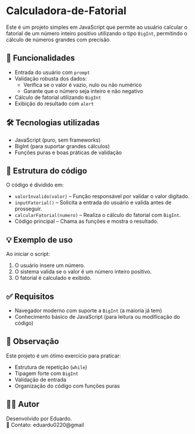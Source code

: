 # Calculadora-de-Fatorial
Este é um projeto simples em JavaScript que permite ao usuário calcular o fatorial de um número inteiro positivo utilizando o tipo `BigInt`, permitindo o cálculo de números grandes com precisão.

## 🚀 Funcionalidades

- Entrada do usuário com `prompt`
- Validação robusta dos dados:
  - Verifica se o valor é vazio, nulo ou não numérico
  - Garante que o número seja inteiro e não negativo
- Cálculo de fatorial utilizando `BigInt`
- Exibição do resultado com `alert`

## 🛠️ Tecnologias utilizadas

- JavaScript (puro, sem frameworks)
- BigInt (para suportar grandes cálculos)
- Funções puras e boas práticas de validação

## 📂 Estrutura do código

O código é dividido em:

- `valorInvalido(valor)` – Função responsável por validar o valor digitado.
- `inputFatorial()` – Solicita a entrada do usuário e valida antes de prosseguir.
- `calcularFatorial(numero)` – Realiza o cálculo do fatorial com `BigInt`.
- Código principal – Chama as funções e mostra o resultado.

## 💡 Exemplo de uso

Ao iniciar o script:

1. O usuário insere um número.
2. O sistema valida se o valor é um número inteiro positivo.
3. O fatorial é calculado e exibido.

## ✅ Requisitos

- Navegador moderno com suporte a `BigInt` (a maioria já tem)
- Conhecimento básico de JavaScript (para leitura ou modificação do código)

## 📌 Observação

Este projeto é um ótimo exercício para praticar:

- Estrutura de repetição (`while`)
- Tipagem forte com `BigInt`
- Validação de entrada
- Organização do código com funções puras

## 👨‍💻 Autor

Desenvolvido por Eduardo.  
📧 Contato: eduardu0220@gmail
